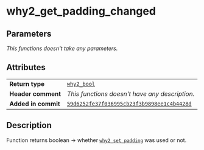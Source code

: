 <!--
This is part of WHY2
Copyright (C) 2022 Václav Šmejkal

This program is free software: you can redistribute it and/or modify
it under the terms of the GNU General Public License as published by
the Free Software Foundation, either version 3 of the License, or
(at your option) any later version.

This program is distributed in the hope that it will be useful,
but WITHOUT ANY WARRANTY; without even the implied warranty of
MERCHANTABILITY or FITNESS FOR A PARTICULAR PURPOSE.  See the
GNU General Public License for more details.

You should have received a copy of the GNU General Public License
along with this program.  If not, see <https://www.gnu.org/licenses/>.
-->

# why2_get_padding_changed

## Parameters

*This functions doesn't take any parameters.*

## Attributes

|                     |                                                       |
| ------------------  | ----------------------------------------------------- |
| **Return type**     | [`why2_bool`](../../../../types/core/flags/why2_bool) |
| **Header comment**  | *This functions doesn't have any description.*        |
| **Added in commit** | [`59d6252fe37f036995cb23f3b9898ee1c4b4428d`](https://github.com/ENGO150/WHY2/commit/59d6252fe37f036995cb23f3b9898ee1c4b4428d) |

## Description

Function returns boolean &#8594; whether [`why2_set_padding`](../../setters/why2_set_padding) was used or not.